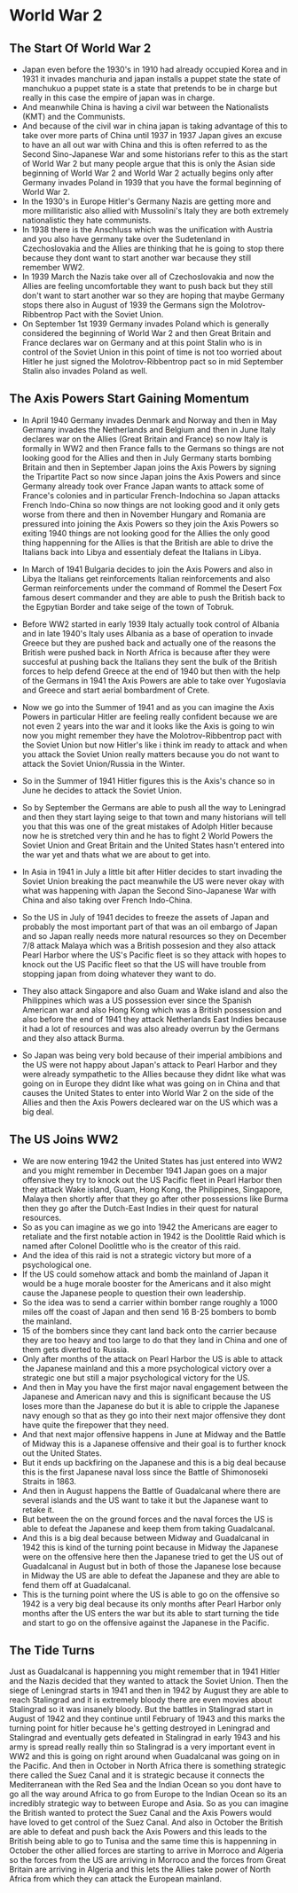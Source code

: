 # World War 2

## The Start Of World War 2

- Japan even before the 1930's in 1910 had already occupied Korea and in 1931 it invades manchuria and japan installs a puppet state the state of manchukuo a puppet state is a state that pretends to be in charge but really in this case the empire of japan was in charge.
- And meanwhile China is having a civil war between the Nationalists (KMT) and the Communists.
- And because of the civil war in china japan is taking advantage of this to take over more parts of China until 1937 in 1937 Japan gives an excuse to have an all out war with China and this is often referred to as the Second Sino-Japanese War and some historians refer to this as the start of World War 2 but many people argue that this is only the Asian side beginning of World War 2 and World War 2 actually begins only after Germany invades Poland in 1939 that you have the formal beginning of World War 2.
- In the 1930's in Europe Hitler's Germany Nazis are getting more and more millitaristic also allied with Mussolini's Italy they are both extremely nationalistic they hate communists.
- In 1938 there is the Anschluss which was the unification with Austria and you also have germany take over the Sudetenland in Czechoslovakia and the Allies are thinking that he is going to stop there because they dont want to start another war because they still remember WW2.
- In 1939 March the Nazis take over all of Czechoslovakia and now the Allies are feeling uncomfortable they want to push back but they still don't want to start another war so they are hoping that maybe Germany stops there also in August of 1939 the Germans sign the Molotrov-Ribbentrop Pact with the Soviet Union.
- On September 1st 1939 Germany invades Poland which is generally considered the beginning of World War 2 and then Great Britain and France declares war on Germany and at this point Stalin who is in control of the Soviet Union in this point of time is not too worried about Hitler he just signed the Molotrov-Ribbentrop pact so in mid September Stalin also invades Poland as well.

## The Axis Powers Start Gaining Momentum

- In April 1940 Germany invades Denmark and Norway and then in May Germany invades the Netherlands and Belgium and then in June Italy declares war on the Allies (Great Britain and France) so now Italy is formally in WW2 and then France falls to the Germans so things are not looking good for the Allies and then in July Germany starts bombing Britain and then in September Japan joins the Axis Powers by signing the Tripartite Pact so now since Japan joins the Axis Powers and since Germany already took over France Japan wants to attack some of France's colonies and in particular French-Indochina so Japan attacks French Indo-China so now things are not looking good and it only gets worse from there and then in November Hungary and Romania are pressured into joining the Axis Powers so they join the Axis Powers so exiting 1940 things are not looking good for the Allies the only good thing happenning for the Allies is that the British are able to drive the Italians back into Libya and essentialy defeat the Italians in Libya.
- In March of 1941 Bulgaria decides to join the Axis Powers and also in Libya the Italians get reinforcements Italian reinforcements and also German reinforcements under the command of Rommel the Desert Fox famous desert commander and they are able to push the British back to the Egpytian Border and take seige of the town of Tobruk.
- Before WW2 started in early 1939 Italy actually took control of Albania and in late 1940's Italy uses Albania as a base of operation to invade Greece but they are pushed back and actually one of the reasons the British were pushed back in North Africa is because after they were succesful at pushing back the Italians they sent the bulk of the British forces to help defend Greece at the end of 1940 but then with the help of the Germans in 1941 the Axis Powers are able to take over Yugoslavia and Greece and start aerial bombardment of Crete.


- Now we go into the Summer of 1941 and as you can imagine the Axis Powers in particular Hitler are feeling really confident because we are not even 2 years into the war and it looks like the Axis is going to win now you might remember they have the Molotrov-Ribbentrop pact with the Soviet Union but now Hitler's like i think im ready to attack and when you attack the Soviet Union really matters because you do not want to attack the Soviet Union/Russia in the Winter.
- So in the Summer of 1941 Hitler figures this is the Axis's chance so in June he decides to attack the Soviet Union.
- So by September the Germans are able to push all the way to Leningrad and then they start laying seige to that town and many historians will tell you that this was one of the great mistakes of Adolph Hitler because now he is stretched very thin and he has to fight 2 World Powers the Soviet Union and Great Britain and the United States hasn't entered into the war yet and thats what we are about to get into.
- In Asia in 1941 in July a little bit after Hitler decides to start invading the Soviet Union breaking the pact meanwhile the US were never okay with what was happening with Japan the Second Sino-Japanese War with China and also taking over French Indo-China.
- So the US in July of 1941 decides to freeze the assets of Japan and probably the most important part of that was an oil embargo of Japan and so Japan really needs more natural resources so they on December 7/8 attack Malaya which was a British possesion and they also attack Pearl Harbor where the US's Pacific fleet is so they attack with hopes to knock out the US Pacific fleet so that the US will have trouble from stopping japan from doing whatever they want to do.
- They also attack Singapore and also Guam and Wake island and also the Philippines which was a US possession ever since the Spanish American war and also Hong Kong which was a British possession and also before the end of 1941 they attack Netherlands East Indies because it had a lot of resources and was also already overrun by the Germans and they also attack Burma.
- So Japan was being very bold because of their imperial ambibions and the US were not happy about Japan's attack to Pearl Harbor and they were already sympathetic to the Allies because they didnt like what was going on in Europe they didnt like what was going on in China and that causes the United States to enter into World War 2 on the side of the Allies and then the Axis Powers decleared war on the US which was a big deal.

## The US Joins WW2 

- We are now entering 1942 the United States has just entered into WW2 and you might remember in December 1941 Japan goes on a major offensive they try to knock out the US Pacific fleet in Pearl Harbor then they attack Wake island, Guam, Hong Kong, the Philippines, Singapore, Malaya then shortly after that they go after other possessions like Burma then they go after the Dutch-East Indies in their quest for natural resources.
- So as you can imagine as we go into 1942 the Americans are eager to retaliate and the first notable action in 1942 is the Doolittle Raid which is named after Colonel Doolittle who is the creator of this raid.
- And the idea of this raid is not a strategic victory but more of a psychological one.
- If the US could somehow attack and bomb the mainland of Japan it would be a huge morale booster for the Americans and it also might cause the Japanese people to question their own leadership.
- So the idea was to send a carrier within bomber range roughly a 1000 miles off the coast of Japan and then send 16 B-25 bombers to bomb the mainland.
- 15 of the bombers since they cant land back onto the carrier because they are too heavy and too large to do that they land in China and one of them gets diverted to Russia.
- Only after months of the attack on Pearl Harbor the US is able to attack the Japanese mainland and this a more psychological victory over a strategic one but still a major psychological victory for the US.
- And then in May you have the first major naval engagement between the Japanese and American navy and this is significant because the US loses more than the Japanese do but it is able to cripple the Japanese navy enough so that as they go into their next major offensive they dont have quite the firepower that they need.
- And that next major offensive happens in June at Midway and the Battle of Midway this is a Japanese offensive and their goal is to further knock out the United States.
- But it ends up backfiring on the Japanese and this is a big deal because this is the first Japanese naval loss since the Battle of Shimonoseki Straits in 1863.
- And then in August happens the Battle of Guadalcanal where there are several islands and the US want to take it but the Japanese want to retake it.
- But between the on the ground forces and the naval forces the US is able to defeat the Japanese and keep them from taking Guadalcanal.
- And this is a big deal because between Midway and Guadalcanal in 1942 this is kind of the turning point because in Midway the Japanese were on the offensive here then the Japanese tried to get the US out of Guadalcanal in August but in both of those the Japanese lose because in Midway the US are able to defeat the Japanese and they are able to fend them off at Guadalcanal.
- This is the turning point where the US is able to go on the offensive so 1942 is a very big deal because its only months after Pearl Harbor only months after the US enters the war but its able to start turning the tide and start to go on the offensive against the Japanese in the Pacific.

## The Tide Turns

Just as Guadalcanal is happenning you might remember that in 1941 Hitler and the Nazis decided that they wanted to attack the Soviet Union.
Then the siege of Leningrad starts in 1941 and then in 1942 by August they are able to reach Stalingrad and it is extremely bloody there are even movies about Stalingrad so it was insanely bloody.
But the battles in Stalingrad start in August of 1942 and they continue until February of 1943 and this marks the turning point for hitler because he's getting destroyed in Leningrad and Stalingrad and eventually gets defeated in Stalingrad in early 1943 and his army is spread really really thin so Stalingrad is a very important event in WW2 and this is going on right around when Guadalcanal was going on in the Pacific.
And then in October in North Africa there is something strategic there called the Suez Canal and it is strategic because it connects the Mediterranean with the Red Sea and the Indian Ocean so you dont have to go all the way around Africa to go from Europe to the Indian Ocean so its an incredibly strategic way to between Europe and Asia.
So as you can imagine the British wanted to protect the Suez Canal and the Axis Powers would have loved to get control of the Suez Canal.
And also in October the British are able to defeat and push back the Axis Powers and this leads to the British being able to go to Tunisa and the same time this is happenning in October the other allied forces are starting to arrive in Morroco and Algeria so the forces from the US are arriving in Morroco and the forces from Great Britain are arriving in Algeria and this lets the Allies take power of North Africa from which they can attack the European mainland.


